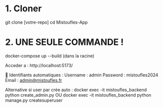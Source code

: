 # 1. Cloner

git clone [votre-repo]
cd Mistoufles-App

# 2. UNE SEULE COMMANDE !

docker-compose up --build (dans la racine)

Acceder a : http://localhost:5173/

🔑 Identifiants automatiques :
Username : admin
Password : mistoufles2024
Email : admin@mistoufles.fr

Alternative si user par crée auto :
docker exec -it mistoufles_backend python create_admin.py
OU
docker exec -it mistoufles_backend python manage.py createsuperuser
